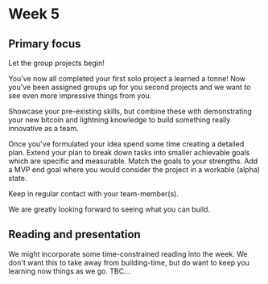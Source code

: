# Week 5

## Primary focus

Let the group projects begin!

You've now all completed your first solo project a learned a tonne! Now you've been assigned groups up for you second projects and we want to see even more impressive things from you.

Showcase your pre-existing skills, but combine these with demonstrating your new bitcoin and lightning knowledge to build something really innovative as a team.

Once you've formulated your idea spend some time creating a detailed plan. Extend your plan to break down tasks into smaller achievable goals which are specific and measurable. Match the goals to your strengths. Add a MVP end goal where you would consider the project in a workable (alpha) state.

Keep in regular contact with your team-member(s).

We are greatly looking forward to seeing what you can build.

## Reading and presentation

We might incorporate some time-constrained reading into the week. We don't want this to take away from building-time, but do want to keep you learning now things as we go. TBC...
